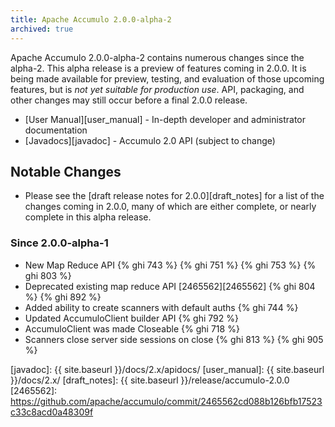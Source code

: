 ```yaml
---
title: Apache Accumulo 2.0.0-alpha-2
archived: true
---
```


Apache Accumulo 2.0.0-alpha-2 contains numerous changes since the alpha-2. This
alpha release is a preview of features coming in 2.0.0. It is being made
available for preview, testing, and evaluation of those upcoming features, but
is *not yet suitable for production use*. API, packaging, and other changes may
still occur before a final 2.0.0 release.

* [User Manual][user_manual] - In-depth developer and administrator documentation
* [Javadocs][javadoc] - Accumulo 2.0 API (subject to change)

## Notable Changes

* Please see the [draft release notes for 2.0.0][draft_notes] for a list of the
  changes coming in 2.0.0, many of which are either complete, or nearly
  complete in this alpha release.

### Since 2.0.0-alpha-1

 * New Map Reduce API {% ghi 743 %} {% ghi  751 %} {% ghi 753 %} {% ghi 803 %}
 * Deprecated existing map reduce API [2465562][2465562] {% ghi 804 %}  {% ghi 892 %}
 * Added ability to create scanners with default auths {% ghi 744 %}
 * Updated AccumuloClient builder API {% ghi 792 %}
 * AccumuloClient was made Closeable {% ghi 718 %}
 * Scanners close server side sessions on close {% ghi 813 %} {% ghi 905 %}

[javadoc]: {{ site.baseurl }}/docs/2.x/apidocs/
[user_manual]: {{ site.baseurl }}/docs/2.x/
[draft_notes]: {{ site.baseurl }}/release/accumulo-2.0.0
[2465562]: https://github.com/apache/accumulo/commit/2465562cd088b126bfb17523c33c8acd0a48309f
